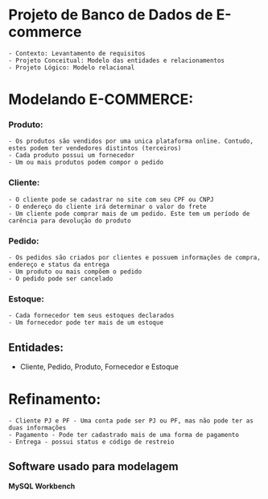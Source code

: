 # Projeto de Banco de Dados de E-commerce

	- Contexto: Levantamento de requisitos
	- Projeto Conceitual: Modelo das entidades e relacionamentos
	- Projeto Lógico: Modelo relacional

# Modelando E-COMMERCE:
### Produto:
	- Os produtos são vendidos por uma unica plataforma online. Contudo, estes podem ter vendedores distintos (terceiros)
	- Cada produto possui um fornecedor
	- Um ou mais produtos podem compor o pedido

### Cliente:
	- O cliente pode se cadastrar no site com seu CPF ou CNPJ
	- O endereço do cliente irá determinar o valor do frete
	- Um cliente pode comprar mais de um pedido. Este tem um período de carência para devolução do produto

### Pedido:
	- Os pedidos são criados por clientes e possuem informações de compra, endereço e status da entrega
	- Um produto ou mais compõem o pedido
	- O pedido pode ser cancelado

### Estoque:
	- Cada fornecedor tem seus estoques declarados
 	- Um fornecedor pode ter mais de um estoque

## Entidades: 
- Cliente, Pedido, Produto, Fornecedor e Estoque

# Refinamento:
	- Cliente PJ e PF - Uma conta pode ser PJ ou PF, mas não pode ter as duas informações
	- Pagamento - Pode ter cadastrado mais de uma forma de pagamento
	- Entrega - possui status e código de restreio

## Software usado para modelagem
**MySQL Workbench**
